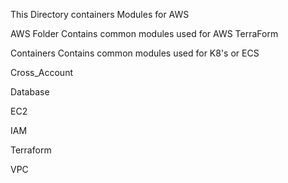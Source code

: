 This Directory containers Modules for AWS

AWS Folder
    Contains common modules used for AWS TerraForm

Containers
    Contains common modules used for K8's or ECS

Cross_Account    
    

Database
    

EC2
    

IAM
    

Terraform
    

VPC
    
